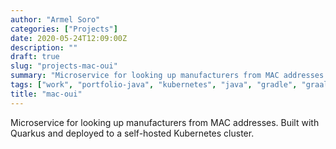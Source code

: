 ```yaml
---
author: "Armel Soro"
categories: ["Projects"]
date: 2020-05-24T12:09:00Z
description: ""
draft: true
slug: "projects-mac-oui"
summary: "Microservice for looking up manufacturers from MAC addresses. Built with Quarkus and deployed to a self-hosted Kubernetes cluster."
tags: ["work", "portfolio-java", "kubernetes", "java", "gradle", "graalvm", "quarkus", "jvm", "graal"]
title: "mac-oui"
---
```



Microservice for looking up manufacturers from MAC addresses. Built with Quarkus and deployed to a self-hosted Kubernetes cluster.

